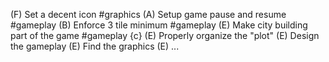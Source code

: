 (F) Set a decent icon #graphics
(A) Setup game pause and resume #gameplay
(B) Enforce 3 tile minimum #gameplay
(E) Make city building part of the game #gameplay {c}
		(E) Properly organize the "plot"
		(E) Design the gameplay
		(E) Find the graphics
		(E) ...
